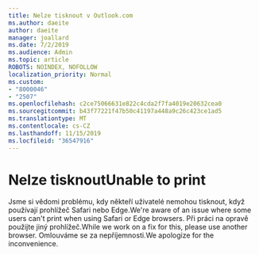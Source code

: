 ```yaml
---
title: Nelze tisknout v Outlook.com
ms.author: daeite
author: daeite
manager: joallard
ms.date: 7/2/2019
ms.audience: Admin
ms.topic: article
ROBOTS: NOINDEX, NOFOLLOW
localization_priority: Normal
ms.custom:
- "8000046"
- "2507"
ms.openlocfilehash: c2ce75066631e822c4cda2f7fa4019e20632cea0
ms.sourcegitcommit: b43f77221f47b50c41197a448a9c26c423ce1ad5
ms.translationtype: MT
ms.contentlocale: cs-CZ
ms.lasthandoff: 11/15/2019
ms.locfileid: "36547916"
---
```

# <a name="unable-to-print"></a><span data-ttu-id="4eb23-102">Nelze tisknout</span><span class="sxs-lookup"><span data-stu-id="4eb23-102">Unable to print</span></span>

<span data-ttu-id="4eb23-103">Jsme si vědomi problému, kdy někteří uživatelé nemohou tisknout, když používají prohlížeč Safari nebo Edge.</span><span class="sxs-lookup"><span data-stu-id="4eb23-103">We're aware of an issue where some users can't print when using Safari or Edge browsers.</span></span> <span data-ttu-id="4eb23-104">Při práci na opravě použijte jiný prohlížeč.</span><span class="sxs-lookup"><span data-stu-id="4eb23-104">While we work on a fix for this, please use another browser.</span></span> <span data-ttu-id="4eb23-105">Omlouváme se za nepříjemnosti.</span><span class="sxs-lookup"><span data-stu-id="4eb23-105">We apologize for the inconvenience.</span></span>